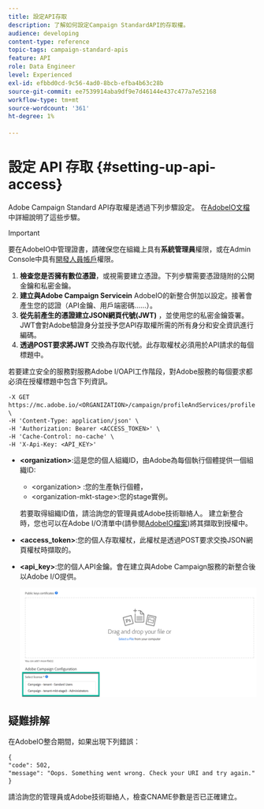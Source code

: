 ```yaml
---
title: 設定API存取
description: 了解如何設定Campaign StandardAPI的存取權。
audience: developing
content-type: reference
topic-tags: campaign-standard-apis
feature: API
role: Data Engineer
level: Experienced
exl-id: efbbd0cd-9c56-4ad0-8bcb-efba4b63c28b
source-git-commit: ee7539914aba9df9e7d46144e437c477a7e52168
workflow-type: tm+mt
source-wordcount: '361'
ht-degree: 1%

---
```


# 設定 API 存取 {#setting-up-api-access}

Adobe Campaign Standard API存取權是透過下列步驟設定。 在[AdobeIO文檔](https://www.adobe.io/authentication/auth-methods.html#!AdobeDocs/adobeio-auth/master/AuthenticationOverview/ServiceAccountIntegration.md)中詳細說明了這些步驟。

>[!IMPORTANT]
>
>要在AdobeIO中管理證書，請確保您在組織上具有<b>系統管理員</b>權限，或在Admin Console中具有[開發人員帳戶](https://helpx.adobe.com/enterprise/using/manage-developers.html)</a>權限。

1. **檢查您是否擁有數位憑證**，或視需要建立憑證。下列步驟需要憑證隨附的公開金鑰和私密金鑰。
1. **建立與Adobe Campaign Servicein** AdobeIO的新整合併加以設定。接著會產生您的認證（API金鑰、用戶端密碼……）。
1. **從先前產生的憑證建立JSON網頁代號(JWT)** ，並使用您的私密金鑰簽署。JWT會對Adobe驗證身分並授予您API存取權所需的所有身分和安全資訊進行編碼。
1. **透過POST要求將JWT** 交換為存取代號。此存取權杖必須用於API請求的每個標題中。

若要建立安全的服務對服務Adobe I/OAPI工作階段，對Adobe服務的每個要求都必須在授權標題中包含下列資訊。

```
-X GET https://mc.adobe.io/<ORGANIZATION>/campaign/profileAndServices/profile \
-H 'Content-Type: application/json' \
-H 'Authorization: Bearer <ACCESS_TOKEN>' \
-H 'Cache-Control: no-cache' \
-H 'X-Api-Key: <API_KEY>'
```

* **&lt;organization>**:這是您的個人組織ID，由Adobe為每個執行個體提供一個組織ID:

   * &lt;organization> :您的生產執行個體，
   * &lt;organization-mkt-stage>:您的stage實例。

   若要取得組織ID值，請洽詢您的管理員或Adobe技術聯絡人。 建立新整合時，您也可以在Adobe I/O清單中(請參閱<a href="https://www.adobe.io/authentication.html">AdobeIO檔案</a>)將其擷取到授權中。

* **&lt;access_token>**:您的個人存取權杖，此權杖是透過POST要求交換JSON網頁權杖時擷取的。

* **&lt;api_key>**:您的個人API金鑰。會在建立與Adobe Campaign服務的新整合後以Adobe I/O提供。

   ![替代文字](assets/tenant.png)

## 疑難排解

在AdobeIO整合期間，如果出現下列錯誤：

```
{ 
"code": 502, 
"message": "Oops. Something went wrong. Check your URI and try again." 
}
```


請洽詢您的管理員或Adobe技術聯絡人，檢查CNAME參數是否已正確建立。
